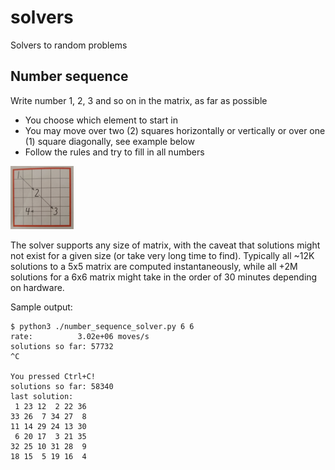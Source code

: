 # solvers
Solvers to random problems

## Number sequence
Write number 1, 2, 3 and so on in the matrix, as far as possible
* You choose which element to start in
* You may move over two (2) squares horizontally or vertically or over one (1) square diagonally, see example below
* Follow the rules and try to fill in all numbers
<img src="number_sequence/assets/board.jpg" width="20%"/>

The solver supports any size of matrix, with the caveat that solutions might not exist for a given size (or take very long time to find).
Typically all ~12K solutions to a 5x5 matrix are computed instantaneously, while all +2M solutions for a 6x6 matrix might take in the order of 30 minutes depending on hardware.

Sample output:

    $ python3 ./number_sequence_solver.py 6 6
    rate:          3.02e+06 moves/s   
    solutions so far: 57732
    ^C

    You pressed Ctrl+C!
    solutions so far: 58340
    last solution:
     1 23 12  2 22 36 
    33 26  7 34 27  8 
    11 14 29 24 13 30 
     6 20 17  3 21 35 
    32 25 10 31 28  9 
    18 15  5 19 16  4 
